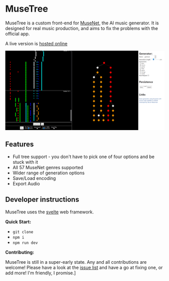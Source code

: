 # MuseTree

MuseTree is a custom front-end for [MuseNet](https://openai.com/blog/musenet/), the AI music generator.
It is designed for real music production, and aims to fix the problems with the official app.

A live version is [hosted online](http://musetree.stevenwaterman.uk)

![Screenshot of Musetree](musetree.png)

## Features

* Full tree support - you don't have to pick one of four options and be stuck with it
* All 57 MuseNet genres supported
* Wider range of generation options
* Save/Load encoding
* Export Audio

## Developer instructions

MuseTree uses the [svelte](https://svelte.dev/) web framework.

**Quick Start:**

* `git clone`
* `npm i`
* `npm run dev`

**Contributing:**

MuseTree is still in a super-early state.
Any and all contributions are welcome!
Please have a look at the [issue list](https://github.com/stevenwaterman/musetree/issues) and have a go at fixing one, or add more!
I'm friendly, I promise.]
